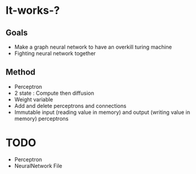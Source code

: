 # It-works-?

## Goals
- Make a graph neural network to have an overkill turing machine
- Fighting neural network together 

## Method
- Perceptron
- 2 state : Compute then diffusion
- Weight variable
- Add and delete perceptrons and connections
- Immutable input (reading value in memory) and output (writing value in memory) perceptrons

# TODO
- Perceptron
- NeuralNetwork File
